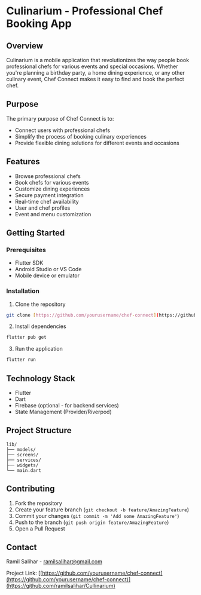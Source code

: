 # Culinarium - Professional Chef Booking App

## Overview

Culinarium is a mobile application that revolutionizes the way people book professional chefs for various events and special occasions. Whether you're planning a birthday party, a home dining experience, or any other culinary event, Chef Connect makes it easy to find and book the perfect chef.

## Purpose

The primary purpose of Chef Connect is to:
- Connect users with professional chefs
- Simplify the process of booking culinary experiences
- Provide flexible dining solutions for different events and occasions

## Features

- Browse professional chefs
- Book chefs for various events
- Customize dining experiences
- Secure payment integration
- Real-time chef availability
- User and chef profiles
- Event and menu customization

## Getting Started

### Prerequisites

- Flutter SDK
- Android Studio or VS Code
- Mobile device or emulator

### Installation

1. Clone the repository
```bash
git clone [https://github.com/yourusername/chef-connect](https://github.com/ramilsalihar/Cullinarium).git
```

2. Install dependencies
```bash
flutter pub get
```

3. Run the application
```bash
flutter run
```

## Technology Stack

- Flutter
- Dart
- Firebase (optional - for backend services)
- State Management (Provider/Riverpod)

## Project Structure

```
lib/
├── models/
├── screens/
├── services/
├── widgets/
└── main.dart
```

## Contributing

1. Fork the repository
2. Create your feature branch (`git checkout -b feature/AmazingFeature`)
3. Commit your changes (`git commit -m 'Add some AmazingFeature'`)
4. Push to the branch (`git push origin feature/AmazingFeature`)
5. Open a Pull Request

## Contact

Ramil Salihar - ramilsalihar@gmail.com

Project Link: [[https://github.com/yourusername/chef-connect](https://github.com/yourusername/chef-connect)](https://github.com/ramilsalihar/Cullinarium)
